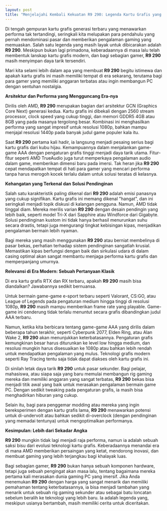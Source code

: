```yaml
---
layout: post
title: "Menjelajahi Kembali Kekuatan R9 290: Legenda Kartu Grafis yang Masih Relevan"
---
```


Di tengah gempuran kartu grafis generasi terbaru yang menawarkan performa tak tertandingi, seringkali kita melupakan para pendahulu yang pernah mendominasi pasar dan memberikan pengalaman gaming yang memuaskan. Salah satu legenda yang masih layak untuk dibicarakan adalah **R9 290**. Meskipun bukan lagi primadona, keberadaannya di masa lalu telah membentuk lanskap kartu grafis modern, dan bagi sebagian gamer, **R9 290** masih menyimpan daya tarik tersendiri.

Mari kita selami lebih dalam apa yang membuat **R9 290** begitu istimewa dan apakah kartu grafis ini masih memiliki tempat di era sekarang, terutama bagi para gamer yang memiliki anggaran terbatas atau ingin membangun PC dengan sentuhan nostalgia.

**Arsitektur dan Performa yang Mengguncang Era-nya**

Dirilis oleh AMD, **R9 290** merupakan bagian dari arsitektur GCN (Graphics Core Next) generasi kedua. Kartu grafis ini dibekali dengan 2560 stream processor, clock speed yang cukup tinggi, dan memori GDDR5 4GB atau 8GB yang pada masanya tergolong besar. Kombinasi ini menghasilkan performa yang sangat impresif untuk resolusi 1080p, bahkan mampu menjajal resolusi 1440p pada banyak judul game populer kala itu.

Saat **R9 290** pertama kali hadir, ia langsung menjadi pesaing serius bagi kartu grafis dari kubu hijau. Kemampuannya dalam menjalankan game-game AAA dengan pengaturan grafis tinggi menjadi daya tarik utama. Fitur-fitur seperti AMD TrueAudio juga turut memperkaya pengalaman audio dalam game, memberikan dimensi baru pada imersi. Tak heran jika **R9 290** cepat mendapatkan tempat di hati para gamer yang mencari performa tanpa harus merogoh kocek terlalu dalam untuk solusi teratas di kelasnya.

**Kehangatan yang Terkenal dan Solusi Pendinginan**

Salah satu karakteristik paling dikenal dari **R9 290** adalah emisi panasnya yang cukup signifikan. Kartu grafis ini memang dikenal "hangat", dan ini seringkali menjadi topik diskusi di kalangan pengguna. Namun, AMD tidak tinggal diam. Mereka merilis varian **R9 290** dengan desain pendingin yang lebih baik, seperti model Tri-X dari Sapphire atau Windforce dari Gigabyte. Solusi pendinginan kustom ini tidak hanya berhasil menurunkan suhu secara drastis, tetapi juga mengurangi tingkat kebisingan kipas, menjadikan pengalaman bermain lebih nyaman.

Bagi mereka yang masih menggunakan **R9 290** atau berniat membelinya di pasar bekas, perhatian terhadap sistem pendinginan sangatlah krusial. Memastikan kipas berfungsi dengan baik dan sirkulasi udara di dalam casing optimal akan sangat membantu menjaga performa kartu grafis dan memperpanjang umurnya.

**Relevansi di Era Modern: Sebuah Pertanyaan Klasik**

Di era kartu grafis RTX dan RX terbaru, apakah **R9 290** masih bisa diandalkan? Jawabannya sedikit bernuansa.

Untuk bermain game-game e-sport terbaru seperti Valorant, CS:GO, atau League of Legends pada pengaturan medium hingga tinggi di resolusi 1080p, **R9 290** masih mampu memberikan frame rate yang playable. Game-game ini cenderung tidak terlalu menuntut secara grafis dibandingkan judul AAA terbaru.

Namun, ketika kita berbicara tentang game-game AAA yang dirilis dalam beberapa tahun terakhir, seperti Cyberpunk 2077, Elden Ring, atau Alan Wake 2, **R9 290** akan menunjukkan keterbatasannya. Pengaturan grafis kemungkinan besar harus diturunkan ke level low hingga medium, dan resolusi mungkin harus disesuaikan ke 1080p atau bahkan lebih rendah untuk mendapatkan pengalaman yang mulus. Teknologi grafis modern seperti Ray Tracing tentu saja tidak dapat diakses oleh kartu grafis ini.

Di sinilah letak daya tarik **R9 290** untuk pasar sekunder. Bagi pelajar, mahasiswa, atau siapa saja yang baru memulai membangun rig gaming mereka dan memiliki anggaran yang sangat terbatas, **R9 290** bekas bisa menjadi titik awal yang baik untuk merasakan pengalaman bermain game PC. Dengan sedikit tweaking pada pengaturan grafis, ia masih bisa menghadirkan hiburan yang cukup.

Selain itu, bagi para penggemar modding atau mereka yang ingin bereksperimen dengan kartu grafis lama, **R9 290** menawarkan potensi untuk di-undervolt atau bahkan sedikit di-overclock (dengan pendinginan yang memadai tentunya) untuk mengoptimalkan performanya.

**Kesimpulan: Lebih dari Sekadar Angka**

**R9 290** mungkin tidak lagi menjadi raja performa, namun ia adalah sebuah saksi bisu dari evolusi teknologi kartu grafis. Keberadaannya menandai era di mana AMD memberikan persaingan yang ketat, mendorong inovasi, dan membuat gaming yang lebih terjangkau bagi khalayak luas.

Bagi sebagian gamer, **R9 290** bukan hanya sebuah komponen hardware, tetapi juga sebuah pengingat akan masa lalu, tentang bagaimana mereka pertama kali merasakan dunia gaming PC yang imersif. Jika Anda menemukan **R9 290** dengan harga yang sangat menarik dan memiliki pemahaman tentang keterbatasannya, ia bisa menjadi tambahan yang menarik untuk sebuah rig gaming sekunder atau sebagai batu loncatan sebelum beralih ke teknologi yang lebih baru. Ia adalah legenda yang, meskipun usianya bertambah, masih memiliki cerita untuk diceritakan.
